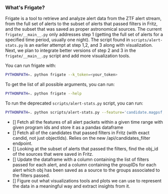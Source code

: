 ### What's Frigate?

Frigate is a tool to retrieve and analyze alert data from the ZTF alert stream, from the full set of alerts to the subset of alerts that passed filters in Fritz, and the subset that was saved as proper astronomical sources.
The current `frigate/__main__.py` only addresses step 1 (getting the full set of alerts for a specified time period, usually one night). The script found in `scripts/alert-stats.py` is an earlier attempt at step 1,2, and 3 along with visualization. Next, we plan to integrate better versions of step 2 and 3 in the `frigate/__main__.py` script and add more visualization tools.

You can run frigate with:

```bash
PYTHONPATH=. python frigate --k_token=<your_token>
```

To get the list of all possible arguments, you can run:

```bash
PYTHONPATH=. python frigate --help
```

To run the deprecated `scripts/alert-stats.py` script, you can run:

```bash
PYTHONPATH=. python scripts/alert-stats.py --feature='candidate.magpsf,candidate.sigmapsf' --programids=1,2 --plot=True --start=2460355.5 --nb_days=1 --sp_token=<your_sp_token> --sp_groupIDs=41 --sp_filterIDs=1 --nb_bins=1000 --k_token=<your_kowalski_token>
```

- [] Fetch all the features of all alert packets within a given time range with given program ids and store it as a pandas dataframe
- [] Fetch all of the candidates that passed filters in Fritz (with exact candid, not just objectIds). Relies on the new /api/candidates_filter endpoint.
- [] Looking at the subset of alerts that passed the filters, find the obj_id of the sources that were saved in Fritz.
- [] Update the dataframe with a column containing the list of filters passed for each alert, and a column containing the groupIDs for each alert which obj has been saved as a source to the groups associated to the filters passed.
- [] Figure out what visualizations tools and plots we can use to represent the data in a meaningful way and extract insights from it.
